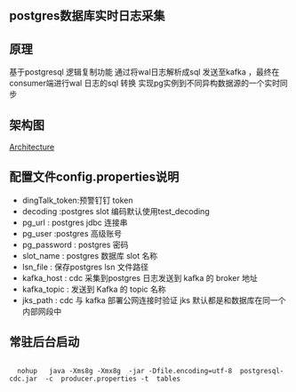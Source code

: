 ## postgres数据库实时日志采集

## 	原理
基于postgresql 逻辑复制功能 通过将wal日志解析成sql 发送至kafka ，最终在consumer端进行wal 日志的sql 转换 实现pg实例到不同异构数据源的一个实时同步 

## 架构图
 [Architecture](./src/main/resources/architecture.png)
 

## 配置文件config.properties说明

- dingTalk_token:预警钉钉 token
- decoding :postgres slot 编码默认使用test_decoding
- pg_url : postgres jdbc 连接串 
- pg_user :postgres 高级账号
- pg_password : postgres 密码
- slot_name : postgres 数据库 slot 名称 
- lsn_file : 保存postgres  lsn 文件路径
- kafka_host : cdc 采集到postgres 日志发送到 kafka 的 broker 地址
- kafka_topic :  发送到 Kafka 的 topic 名称
- jks_path : cdc 与 kafka 部署公网连接时验证 jks 默认都是和数据库在同一个内部网段中

## 常驻后台启动

 ``` shell
   
   nohup   java -Xms8g -Xmx8g  -jar -Dfile.encoding=utf-8  postgresql-cdc.jar  -c  producer.properties -t  tables
  ```